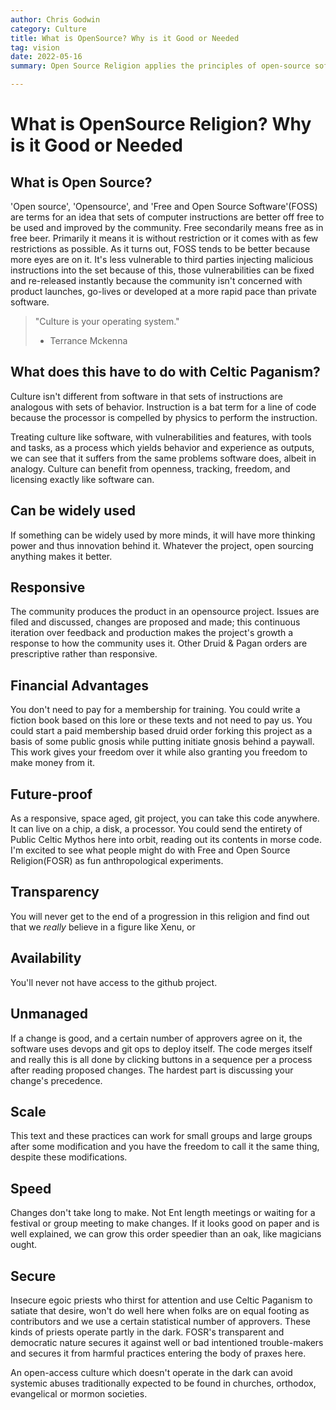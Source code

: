```yaml
---
author: Chris Godwin
category: Culture
title: What is OpenSource? Why is it Good or Needed
tag: vision
date: 2022-05-16
summary: Open Source Religion applies the principles of open-source software to religious practice, promoting a responsive, inclusive, and transparent approach to cultural traditions like Celtic Paganism. It creates a future-proof, scalable, and community-driven platform that offers financial advantages and ensures constant accessibility. This transformative concept enhances cultural evolution, fosters freedom, and encourages anthropological experimentation while safeguarding against potential abuses.

---
```

# What is OpenSource Religion? Why is it Good or Needed

## What is Open Source?
'Open source', 'Opensource', and 'Free and Open Source Software'(FOSS) are terms
for an idea that sets of computer instructions are better off free to be used
and improved by the community. Free secondarily means free as in free beer.
Primarily it means it is without restriction or it comes with as few
restrictions as possible. As it turns out, FOSS tends to be better because more
eyes are on it. It's less vulnerable to third parties injecting malicious
instructions into the set because of this, those vulnerabilities can be fixed
and re-released instantly because the community isn't concerned with product
launches, go-lives or developed at a more rapid pace than private software.


> "Culture is your operating system."
> - Terrance Mckenna


## What does this have to do with Celtic Paganism?
Culture isn't different from software in that sets of instructions are analogous
with sets of behavior. Instruction is a bat term for a line of code because the
processor is compelled by physics to perform the instruction.

Treating culture like software, with vulnerabilities and features, with tools
and tasks, as a process which yields behavior and experience as outputs, we can
see that it suffers from the same problems software does, albeit in analogy.
Culture can benefit from openness, tracking, freedom, and licensing exactly like
software can.

## Can be widely used
If something can be widely used by more minds, it will have more thinking power
and thus innovation behind it. Whatever the project, open sourcing anything
makes it better.

## Responsive
The community produces the product in an opensource project. Issues are filed
and discussed, changes are proposed and made; this continuous iteration over
feedback and production makes the project's growth a response to how the
community uses it. Other Druid & Pagan orders are prescriptive rather than
responsive.

## Financial Advantages
You don't need to pay for a membership for training. You could write a fiction
book based on this lore or these texts and not need to pay us. You could start a
paid membership based druid order forking this project as a basis of some public
gnosis while putting initiate gnosis behind a paywall. This work gives your
freedom over it while also granting you freedom to make money from it.

## Future-proof
As a responsive, space aged, git project, you can take this code anywhere. It
can live on a chip, a disk, a processor. You could send the entirety of Public
Celtic Mythos here into orbit, reading out its contents in morse code. I'm
excited to see what people might do with Free and Open Source Religion(FOSR) as
fun anthropological experiments.

## Transparency
You will never get to the end of a progression in this religion and find out
that we _really_ believe in a figure like Xenu, or 

## Availability
You'll never not have access to the github project.

## Unmanaged
If a change is good, and a certain number of approvers agree on it, the software
uses devops and git ops to deploy itself. The code merges itself and really this
is all done by clicking buttons in a sequence per a process after reading
proposed changes. The hardest part is discussing your change's precedence.

## Scale
This text and these practices can work for small groups and large groups after
some modification and you have the freedom to call it the same thing, despite
these modifications.

## Speed
Changes don't take long to make. Not Ent length meetings or waiting for a
festival or group meeting to make changes. If it looks good on paper and is well
explained, we can grow this order speedier than an oak, like magicians ought.

## Secure
Insecure egoic priests who thirst for attention and use Celtic Paganism to
satiate that desire, won't do well here when folks are on equal footing as
contributors and we use a certain statistical number of approvers. These kinds
of priests operate partly in the dark. FOSR's transparent and democratic nature
secures it against well or bad intentioned trouble-makers and secures it from
harmful practices entering the body of praxes here.

An open-access culture which doesn't operate in the dark can avoid systemic
abuses traditionally expected to be found in churches, orthodox, evangelical or
mormon societies. 